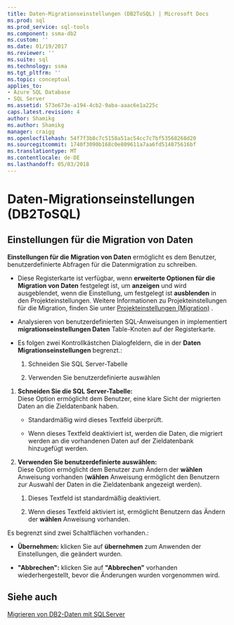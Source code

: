 ```yaml
---
title: Daten-Migrationseinstellungen (DB2ToSQL) | Microsoft Docs
ms.prod: sql
ms.prod_service: sql-tools
ms.component: ssma-db2
ms.custom: ''
ms.date: 01/19/2017
ms.reviewer: ''
ms.suite: sql
ms.technology: ssma
ms.tgt_pltfrm: ''
ms.topic: conceptual
applies_to:
- Azure SQL Database
- SQL Server
ms.assetid: 573e673e-a194-4cb2-9aba-aaac6e1a225c
caps.latest.revision: 4
author: Shamikg
ms.author: Shamikg
manager: craigg
ms.openlocfilehash: 54f7f3b8c7c5158a51ac54cc7c7bf53568268d20
ms.sourcegitcommit: 1740f3090b168c0e809611a7aa6fd514075616bf
ms.translationtype: MT
ms.contentlocale: de-DE
ms.lasthandoff: 05/03/2018
---
```

# <a name="data-migration-settings-db2tosql"></a>Daten-Migrationseinstellungen (DB2ToSQL)
  
## <a name="data-migration-settings"></a>Einstellungen für die Migration von Daten  
**Einstellungen für die Migration von Daten** ermöglicht es dem Benutzer, benutzerdefinierte Abfragen für die Datenmigration zu schreiben.  
  
-   Diese Registerkarte ist verfügbar, wenn **erweiterte Optionen für die Migration von Daten** festgelegt ist, um **anzeigen** und wird ausgeblendet, wenn die Einstellung, um festgelegt ist **ausblenden** in den Projekteinstellungen. Weitere Informationen zu Projekteinstellungen für die Migration, finden Sie unter [Projekteinstellungen (Migration)](http://msdn.microsoft.com/en-us/48aaa8e6-a9cb-487d-9ba5-fc3f1c4786ae) .  
  
-   Analysieren von benutzerdefinierten SQL-Anweisungen in implementiert **migrationseinstellungen Daten** Table-Knoten auf der Registerkarte.  
  
-   Es folgen zwei Kontrollkästchen Dialogfeldern, die in der **Daten Migrationseinstellungen** begrenzt.:  
  
    1.  Schneiden Sie SQL Server-Tabelle  
  
    2.  Verwenden Sie benutzerdefinierte auswählen  
  
1.  **Schneiden Sie die SQL Server-Tabelle:**  
     Diese Option ermöglicht dem Benutzer, eine klare Sicht der migrierten Daten an die Zieldatenbank haben.  
  
    -   Standardmäßig wird dieses Textfeld überprüft.  
  
    -   Wenn dieses Textfeld deaktiviert ist, werden die Daten, die migriert werden an die vorhandenen Daten auf der Zieldatenbank hinzugefügt werden.  
  
2.  **Verwenden Sie benutzerdefinierte auswählen:**  
     Diese Option ermöglicht dem Benutzer zum Ändern der **wählen** Anweisung vorhanden (**wählen** Anweisung ermöglicht den Benutzern zur Auswahl der Daten in die Zieldatenbank angezeigt werden).  
  
    1.  Dieses Textfeld ist standardmäßig deaktiviert.  
  
    2.  Wenn dieses Textfeld aktiviert ist, ermöglicht Benutzern das Ändern der **wählen** Anweisung vorhanden.  
  
Es begrenzt sind zwei Schaltflächen vorhanden.:  
  
-   **Übernehmen:** klicken Sie auf **übernehmen** zum Anwenden der Einstellungen, die geändert wurden.  
  
-   **"Abbrechen":** klicken Sie auf **"Abbrechen"** vorhanden wiederhergestellt, bevor die Änderungen wurden vorgenommen wird.  
  
## <a name="see-also"></a>Siehe auch  
[Migrieren von DB2-Daten mit SQLServer](http://msdn.microsoft.com/en-us/86cbd39f-6dac-409a-9ce1-7dd54403f84b)  
  
